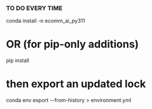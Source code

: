 
### TO DO EVERY TIME
conda install -n ecomm_ai_py311 <package>
# OR (for pip-only additions)
pip install <package>
# then export an updated lock
conda env export --from-history > environment.yml